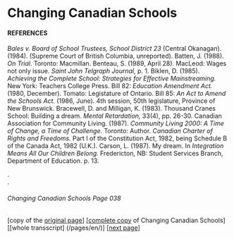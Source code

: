 # Changing Canadian Schools
#### REFERENCES
*Bales v. Board of School Trustees, School District 23* (Central Okanagan). (1984). (Supreme Court of British Columbia, unreported).
Batten, J. (1988). *On Trial*. Toronto: Macmillan.
Benteau, S. (1989, April 28). MacLeod: Wages not only issue. *Saint John Telgraph Journal,* p. 1.
Biklen, D. (1985). *Achieving the Complete School: Strategies for Effective Mainstreaming.* New York: Teachers College
Press.
Bill 82: *Education Amendment Act.* (1980, December). Tomato: Legistature of Ontario.
Bill 85: *An Act to Amend the Schools Act.* (1986, June). 4th session, 50th legislature, Province of New Brunswick.
Bracewell, D. and Milligan, K. (1983). Thousand Cranes School: Building a dream. *Mental Retardation,* 33(4), pp. 26-30.
Canadian Association for Community Living. (1987). *Community Living 2000: A Time of Change, a Time of Challenge.* Toronto: Author.
*Canadian Charter of Rights and Freedoms.* Part I of the Constitution Act, 1982, being Schedule B of the Canada Act, 1982 (U.K.).
Carson, L. (1987). My dream. In *Integration Means All Our Children Belong.* Fredericton, NB: Student Services Branch, Department of Education. p. 13.

.  
.  

###### Changing Canadian Schools Page 038

[copy of the [original page](/copies-from-original/CCS038.png)]
[[complete copy](/copies-from-original/BestCopy_Changing_Canadian_Schools_Perspectives_on_Disability_and_Inclusion.pdf) of Changing Canadian Schools]
[[whole transscript] (/pages/en/)]
[[next page](Changing_Canadian_Schools-039)]



